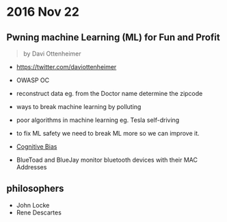 # 2016 Nov 22

## Pwning machine Learning (ML) for Fun and Profit

> by Davi Ottenheimer

- https://twitter.com/daviottenheimer
- OWASP OC

- reconstruct data eg. from the Doctor name determine the zipcode
- ways to break machine learning by polluting
- poor algorithms in machine learning eg. Tesla self-driving
- to fix ML safety we need to break ML more so we can improve it.
- [Cognitive Bias](https://en.wikipedia.org/wiki/Cognitive_bias)

- BlueToad and BlueJay monitor bluetooth devices with their MAC Addresses

## philosophers
- John Locke
- Rene Descartes

